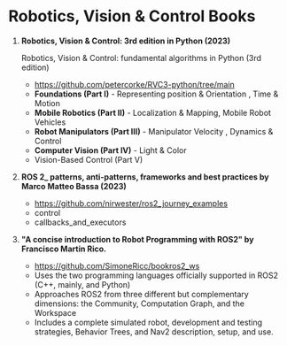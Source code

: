 # Robotics, Vision & Control Books

1. **Robotics, Vision & Control: 3rd edition in Python (2023)**

   Robotics, Vision & Control: fundamental algorithms in Python (3rd edition)
   * https://github.com/petercorke/RVC3-python/tree/main
   * **Foundations (Part I)** - Representing position & Orientation	, Time & Motion	
   * **Mobile Robotics (Part II)** - Localization & Mapping, Mobile Robot Vehicles	
   * **Robot Manipulators (Part III)** - Manipulator Velocity	, Dynamics & Control	
   * **Computer Vision (Part IV)** - Light & Color	
   * Vision-Based Control (Part V)


2. **ROS 2_ patterns, anti-patterns, frameworks and best practices by Marco Matteo Bassa (2023)**
   * https://github.com/nirwester/ros2_journey_examples
   * control
   * callbacks_and_executors

3. **"A concise introduction to Robot Programming with ROS2" by Francisco Martin Rico.**
   * https://github.com/SimoneRicc/bookros2_ws
   * Uses the two programming languages officially supported in ROS2 (C++, mainly, and Python)
   * Approaches ROS2 from three different but complementary dimensions: the Community, Computation Graph, and the Workspace
   * Includes a complete simulated robot, development and testing strategies, Behavior Trees, and Nav2 description, setup, and use.
